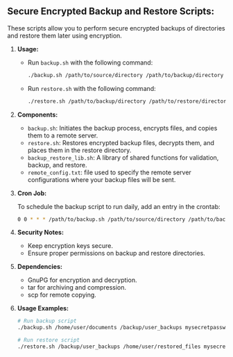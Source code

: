 ## Secure Encrypted Backup and Restore Scripts:

These scripts allow you to perform secure encrypted backups of directories and restore them later using encryption.

1. **Usage:**

   - Run `backup.sh` with the following command:
     ```bash
     ./backup.sh /path/to/source/directory /path/to/backup/directory encryption_key days
     ```
   - Run `restore.sh` with the following command:
     ```bash
     ./restore.sh /path/to/backup/directory /path/to/restore/directory decryption_key
     ```

2. **Components:**

   - `backup.sh`: Initiates the backup process, encrypts files, and copies them to a remote server.
   - `restore.sh`: Restores encrypted backup files, decrypts them, and places them in the restore directory.
   - `backup_restore_lib.sh`: A library of shared functions for validation, backup, and restore.
   - `remote_config.txt`: file used to specify the remote server configurations where your backup files will be sent.

3. **Cron Job:**

   To schedule the backup script to run daily, add an entry in the crontab:
   ```bash
   0 0 * * * /path/to/backup.sh /path/to/source/directory /path/to/backup/directory encryption_key days
4. **Security Notes:**

   - Keep encryption keys secure.
   - Ensure proper permissions on backup and restore directories.
5. **Dependencies:**

   - GnuPG for encryption and decryption.
   - tar for archiving and compression.
   - scp for remote copying.
6.  **Usage Examples:**

    ```bash
    # Run backup script
    ./backup.sh /home/user/documents /backup/user_backups mysecretpassword 7

    # Run restore script
    ./restore.sh /backup/user_backups /home/user/restored_files mysecretpassword
